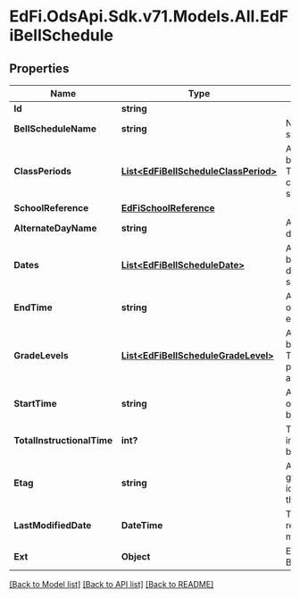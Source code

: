 # EdFi.OdsApi.Sdk.v71.Models.All.EdFiBellSchedule

## Properties

Name | Type | Description | Notes
------------ | ------------- | ------------- | -------------
**Id** | **string** |  | [optional] 
**BellScheduleName** | **string** | Name or title of the bell schedule. | 
**ClassPeriods** | [**List&lt;EdFiBellScheduleClassPeriod&gt;**](EdFiBellScheduleClassPeriod.md) | An unordered collection of bellScheduleClassPeriods. The class periods that compose this bell schedule. | 
**SchoolReference** | [**EdFiSchoolReference**](EdFiSchoolReference.md) |  | 
**AlternateDayName** | **string** | An alternate name for the day (e.g., Red, Blue). | [optional] 
**Dates** | [**List&lt;EdFiBellScheduleDate&gt;**](EdFiBellScheduleDate.md) | An unordered collection of bellScheduleDates. The dates for which the bell schedule applies. | [optional] 
**EndTime** | **string** | An indication of the time of day the bell schedule ends. | [optional] 
**GradeLevels** | [**List&lt;EdFiBellScheduleGradeLevel&gt;**](EdFiBellScheduleGradeLevel.md) | An unordered collection of bellScheduleGradeLevels. The grade levels the particular bell schedule applies to. | [optional] 
**StartTime** | **string** | An indication of the time of day the bell schedule begins. | [optional] 
**TotalInstructionalTime** | **int?** | The total instructional time in minutes per day for the bell schedule. | [optional] 
**Etag** | **string** | A unique system-generated value that identifies the version of the resource. | [optional] 
**LastModifiedDate** | **DateTime** | The date and time the resource was last modified. | [optional] 
**Ext** | **Object** | Extensions to the BellSchedule entity. | [optional] 

[[Back to Model list]](../README.md#documentation-for-models) [[Back to API list]](../README.md#documentation-for-api-endpoints) [[Back to README]](../README.md)

